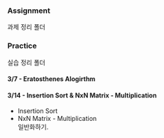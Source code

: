 ### <strong>Assignment</strong>

과제 정리 폴더

### <strong>Practice</strong>

실습 정리 폴더

#### <Strong> 3/7 - Eratosthenes Alogirthm </Strong>

#### <Strong> 3/14 - Insertion Sort & NxN Matrix - Multiplication </Strong>

- Insertion Sort
- NxN Matrix - Multiplication <br>
  일반화하기.
